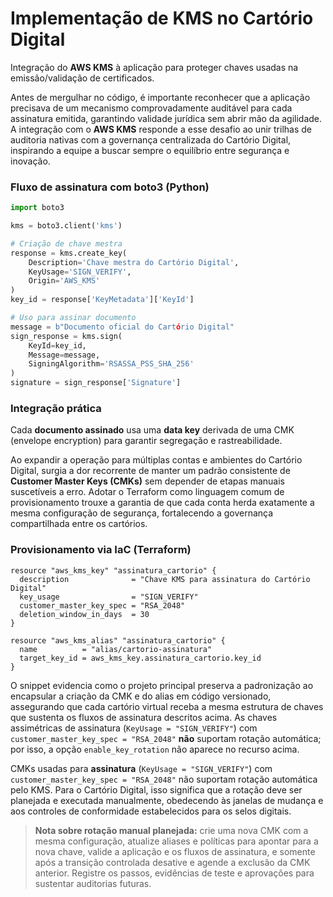 # Implementação de KMS no Cartório Digital

Integração do **AWS KMS** à aplicação para proteger chaves usadas na emissão/validação de certificados.

Antes de mergulhar no código, é importante reconhecer que a aplicação precisava de um mecanismo comprovadamente auditável para cada assinatura emitida, garantindo validade jurídica sem abrir mão da agilidade. A integração com o **AWS KMS** responde a esse desafio ao unir trilhas de auditoria nativas com a governança centralizada do Cartório Digital, inspirando a equipe a buscar sempre o equilíbrio entre segurança e inovação.

### Fluxo de assinatura com boto3 (Python)
```python
import boto3

kms = boto3.client('kms')

# Criação de chave mestra
response = kms.create_key(
    Description='Chave mestra do Cartório Digital',
    KeyUsage='SIGN_VERIFY',
    Origin='AWS_KMS'
)
key_id = response['KeyMetadata']['KeyId']

# Uso para assinar documento
message = b"Documento oficial do Cartório Digital"
sign_response = kms.sign(
    KeyId=key_id,
    Message=message,
    SigningAlgorithm='RSASSA_PSS_SHA_256'
)
signature = sign_response['Signature']
```

### Integração prática
Cada **documento assinado** usa uma **data key** derivada de uma CMK (envelope encryption)
para garantir segregação e rastreabilidade.

Ao expandir a operação para múltiplas contas e ambientes do Cartório Digital, surgia a dor recorrente de manter um padrão consistente de **Customer Master Keys (CMKs)** sem depender de etapas manuais suscetíveis a erro. Adotar o Terraform como linguagem comum de provisionamento trouxe a garantia de que cada conta herda exatamente a mesma configuração de segurança, fortalecendo a governança compartilhada entre os cartórios.

### Provisionamento via IaC (Terraform)
```hcl
resource "aws_kms_key" "assinatura_cartorio" {
  description              = "Chave KMS para assinatura do Cartório Digital"
  key_usage                = "SIGN_VERIFY"
  customer_master_key_spec = "RSA_2048"
  deletion_window_in_days  = 30
}

resource "aws_kms_alias" "assinatura_cartorio" {
  name          = "alias/cartorio-assinatura"
  target_key_id = aws_kms_key.assinatura_cartorio.key_id
}
```
O snippet evidencia como o projeto principal preserva a padronização ao encapsular a criação da CMK e do alias em código versionado, assegurando que cada cartório virtual receba a mesma estrutura de chaves que sustenta os fluxos de assinatura descritos acima.
As chaves assimétricas de assinatura (`KeyUsage = "SIGN_VERIFY"`) com `customer_master_key_spec = "RSA_2048"` **não** suportam rotação automática; por isso, a opção `enable_key_rotation` não aparece no recurso acima.

CMKs usadas para **assinatura** (`KeyUsage = "SIGN_VERIFY"`) com `customer_master_key_spec = "RSA_2048"`
não suportam rotação automática pelo KMS. Para o Cartório Digital, isso significa que a rotação deve ser
planejada e executada manualmente, obedecendo às janelas de mudança e aos controles de conformidade
estabelecidos para os selos digitais.

> **Nota sobre rotação manual planejada:** crie uma nova CMK com a mesma configuração, atualize aliases
> e políticas para apontar para a nova chave, valide a aplicação e os fluxos de assinatura, e somente após
> a transição controlada desative e agende a exclusão da CMK anterior. Registre os passos, evidências de
> teste e aprovações para sustentar auditorias futuras.

